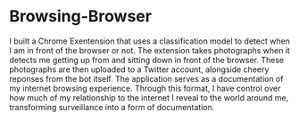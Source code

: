 # Browsing-Browser

I built a Chrome Exentension that uses a classification model to detect when I am in front of the browser or not. The extension takes photographs when it detects me getting up from and sitting down in front of the browser. These photographs are then uploaded to a Twitter account, alongside cheery reponses from the bot itself. The application serves as a documentation of my internet browsing experience. Through this format, I have control over how much of my relationship to the internet I reveal to the world around me, transforming surveillance into a form of documentation. 
